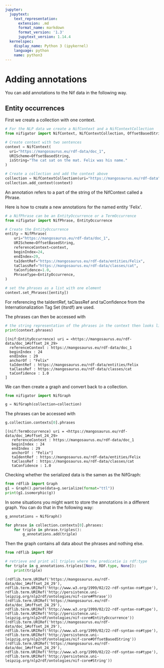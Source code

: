 ```yaml
---
jupyter:
  jupytext:
    text_representation:
      extension: .md
      format_name: markdown
      format_version: '1.3'
      jupytext_version: 1.14.4
  kernelspec:
    display_name: Python 3 (ipykernel)
    language: python
    name: python3
---
```


# Adding annotations

You can add annotations to the Nif data in the following way.

## Entity occurrences

First we create a collection with one context.

```python
# For the NLP data we create a NifContext and a NifContextCollection
from nifigator import NifContext, NifContextCollection, OffsetBasedString

# Create context with two sentences
context = NifContext(
  uri="https://mangosaurus.eu/rdf-data/doc_1",
  URIScheme=OffsetBasedString,
  isString="The cat sat on the mat. Felix was his name."
)

# Create a collection and add the context above
collection = NifContextCollection(uri="https://mangosaurus.eu/rdf-data")
collection.add_context(context)
```

An annotation refers to a part of the string of the NifContext called a Phrase.

Here is how to create a new annotations for the named entity 'Felix'.

```python
# a NifPhrase can be an EntityOccurrence or a TermOccurrence
from nifigator import NifPhrase, EntityOccurrence

# Create the EntityOccurrence
entity = NifPhrase(
    uri="https://mangosaurus.eu/rdf-data/doc_1",
    URIScheme=OffsetBasedString,
    referenceContext=context,
    beginIndex=24,
    endIndex=29,
    taIdentRef="https://mangosaurus.eu/rdf-data/entities/Felix",
    taClassRef="https://mangosaurus.eu/rdf-data/classes/cat",
    taConfidence=1.0,
    PhraseType=EntityOccurrence,
)

# set the phrases as a list with one element
context.set_Phrases([entity])
```

For referencing the taIdentRef, taClassRef and taConfidence from the Internationalization Tag Set (itsrdf) are used.

The phrases can then be accessed with

```python
# the string representation of the phrases in the context then looks like this
print(context.phrases)
```

```console
[(nif:EntityOccurrence) uri = <https://mangosaurus.eu/rdf-data/doc_1#offset_24_29>
  referenceContext : https://mangosaurus.eu/rdf-data/doc_1
  beginIndex : 24
  endIndex : 29
  anchorOf : "Felix"
  taIdentRef : https://mangosaurus.eu/rdf-data/entities/Felix
  taClassRef : https://mangosaurus.eu/rdf-data/classes/cat
  taConfidence : 1.0
]
```

We can then create a graph and convert back to a collection.

```python
from nifigator import NifGraph

g = NifGraph(collection=collection)
```

The phrases can be accessed with

```python
g.collection.contexts[0].phrases
```

```console
[(nif:TermOccurrence) uri = <https://mangosaurus.eu/rdf-data/doc_1#offset_24_29>
   referenceContext : https://mangosaurus.eu/rdf-data/doc_1
   beginIndex : 24
   endIndex : 29
   anchorOf : "Felix"]
   taIdentRef : https://mangosaurus.eu/rdf-data/entities/Felix
   taClassRef : https://mangosaurus.eu/rdf-data/classes/cat
   taConfidence : 1.0   
```

Checking whether the serialized data is the samen as the NifGraph:

```python
from rdflib import Graph
g1 = Graph().parse(data=g.serialize(format="ttl"))
print(g1.isomorphic(g))
```

In some situations you might want to store the annotations in a different graph. You can do that in the following way:

```python
g_annotations = NifGraph()

for phrase in collection.contexts[0].phrases:
    for triple in phrase.triples():
        g_annotations.add(triple)
```

Then the graph contains all data about the phrases and nothing else.

```python
from rdflib import RDF

# retrieve and print all triples where the predicatie is rdf:type
for triple in g_annotations.triples([None, RDF.type, None]):
    print(triple)
```

```console
(rdflib.term.URIRef('https://mangosaurus.eu/rdf-data/doc_1#offset_24_29'), rdflib.term.URIRef('http://www.w3.org/1999/02/22-rdf-syntax-ns#type'), rdflib.term.URIRef('http://persistence.uni-leipzig.org/nlp2rdf/ontologies/nif-core#Phrase'))
(rdflib.term.URIRef('https://mangosaurus.eu/rdf-data/doc_1#offset_24_29'), rdflib.term.URIRef('http://www.w3.org/1999/02/22-rdf-syntax-ns#type'), rdflib.term.URIRef('http://persistence.uni-leipzig.org/nlp2rdf/ontologies/nif-core#EntityOccurrence'))
(rdflib.term.URIRef('https://mangosaurus.eu/rdf-data/doc_1#offset_24_29'), rdflib.term.URIRef('http://www.w3.org/1999/02/22-rdf-syntax-ns#type'), rdflib.term.URIRef('http://persistence.uni-leipzig.org/nlp2rdf/ontologies/nif-core#OffsetBasedString'))
(rdflib.term.URIRef('https://mangosaurus.eu/rdf-data/doc_1#offset_24_29'), rdflib.term.URIRef('http://www.w3.org/1999/02/22-rdf-syntax-ns#type'), rdflib.term.URIRef('http://persistence.uni-leipzig.org/nlp2rdf/ontologies/nif-core#String'))
```
